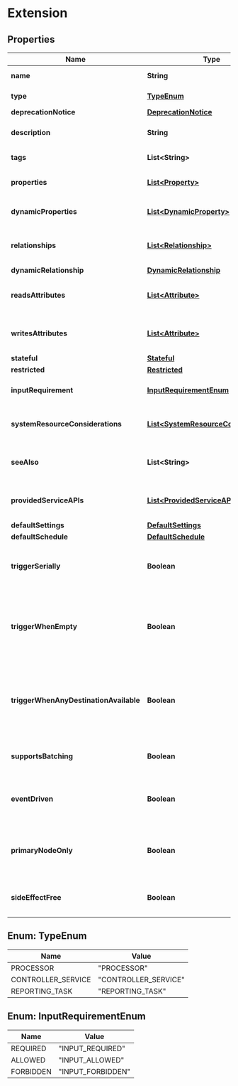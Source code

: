 # Extension

## Properties
Name | Type | Description | Notes
------------ | ------------- | ------------- | -------------
**name** | **String** | The name of the extension |  [optional]
**type** | [**TypeEnum**](#TypeEnum) | The type of the extension |  [optional]
**deprecationNotice** | [**DeprecationNotice**](DeprecationNotice.md) |  |  [optional]
**description** | **String** | The description of the extension |  [optional]
**tags** | **List&lt;String&gt;** | The tags of the extension |  [optional]
**properties** | [**List&lt;Property&gt;**](Property.md) | The properties of the extension |  [optional]
**dynamicProperties** | [**List&lt;DynamicProperty&gt;**](DynamicProperty.md) | The dynamic properties of the extension |  [optional]
**relationships** | [**List&lt;Relationship&gt;**](Relationship.md) | The relationships of the extension |  [optional]
**dynamicRelationship** | [**DynamicRelationship**](DynamicRelationship.md) |  |  [optional]
**readsAttributes** | [**List&lt;Attribute&gt;**](Attribute.md) | The attributes read from flow files by the extension |  [optional]
**writesAttributes** | [**List&lt;Attribute&gt;**](Attribute.md) | The attributes written to flow files by the extension |  [optional]
**stateful** | [**Stateful**](Stateful.md) |  |  [optional]
**restricted** | [**Restricted**](Restricted.md) |  |  [optional]
**inputRequirement** | [**InputRequirementEnum**](#InputRequirementEnum) | The input requirement of the extension |  [optional]
**systemResourceConsiderations** | [**List&lt;SystemResourceConsideration&gt;**](SystemResourceConsideration.md) | The resource considerations of the extension |  [optional]
**seeAlso** | **List&lt;String&gt;** | The names of other extensions to see |  [optional]
**providedServiceAPIs** | [**List&lt;ProvidedServiceAPI&gt;**](ProvidedServiceAPI.md) | The service APIs provided by this extension |  [optional]
**defaultSettings** | [**DefaultSettings**](DefaultSettings.md) |  |  [optional]
**defaultSchedule** | [**DefaultSchedule**](DefaultSchedule.md) |  |  [optional]
**triggerSerially** | **Boolean** | Indicates that a processor should be triggered serially |  [optional]
**triggerWhenEmpty** | **Boolean** | Indicates that a processor should be triggered when the incoming queues are empty |  [optional]
**triggerWhenAnyDestinationAvailable** | **Boolean** | Indicates that a processor should be triggered when any destinations have space for flow files |  [optional]
**supportsBatching** | **Boolean** | Indicates that a processor supports batching |  [optional]
**eventDriven** | **Boolean** | Indicates that a processor supports event driven scheduling |  [optional]
**primaryNodeOnly** | **Boolean** | Indicates that a processor should be scheduled only on the primary node |  [optional]
**sideEffectFree** | **Boolean** | Indicates that a processor is side effect free |  [optional]

<a name="TypeEnum"></a>
## Enum: TypeEnum
Name | Value
---- | -----
PROCESSOR | &quot;PROCESSOR&quot;
CONTROLLER_SERVICE | &quot;CONTROLLER_SERVICE&quot;
REPORTING_TASK | &quot;REPORTING_TASK&quot;

<a name="InputRequirementEnum"></a>
## Enum: InputRequirementEnum
Name | Value
---- | -----
REQUIRED | &quot;INPUT_REQUIRED&quot;
ALLOWED | &quot;INPUT_ALLOWED&quot;
FORBIDDEN | &quot;INPUT_FORBIDDEN&quot;
